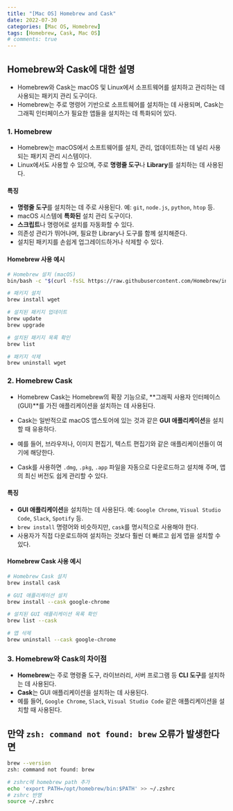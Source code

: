 ```yaml
---
title: "[Mac OS] Homebrew and Cask"
date: 2022-07-30
categories: [Mac OS, Homebrew]
tags: [Homebrew, Cask, Mac OS]
# comments: true
---
```


## Homebrew와 Cask에 대한 설명

- Homebrew와 Cask는 macOS 및 Linux에서 소프트웨어를 설치하고 관리하는 데 사용되는 패키지 관리 도구이다.
- Homebrew는 주로 명령어 기반으로 소프트웨어를 설치하는 데 사용되며, Cask는 그래픽 인터페이스가 필요한 앱들을 설치하는 데 특화되어 있다.

### 1. Homebrew

- Homebrew는 macOS에서 소프트웨어를 설치, 관리, 업데이트하는 데 널리 사용되는 패키지 관리 시스템이다.
- Linux에서도 사용할 수 있으며, 주로 **명령줄 도구**나 **Library**를 설치하는 데 사용된다.

#### 특징

- **명령줄 도구**를 설치하는 데 주로 사용된다. 예: `git`, `node.js`, `python`, `htop` 등.
- macOS 시스템에 **특화된** 설치 관리 도구이다.
- **스크립트**나 명령어로 설치를 자동화할 수 있다.
- 의존성 관리가 뛰어나며, 필요한 Library나 도구를 함께 설치해준다.
- 설치된 패키지를 손쉽게 업그레이드하거나 삭제할 수 있다.

#### Homebrew 사용 예시

```bash
# Homebrew 설치 (macOS)
bin/bash -c "$(curl -fsSL https://raw.githubusercontent.com/Homebrew/install/HEAD/install.sh)"

# 패키지 설치
brew install wget

# 설치된 패키지 업데이트
brew update
brew upgrade

# 설치된 패키지 목록 확인
brew list

# 패키지 삭제
brew uninstall wget
```

### 2. Homebrew Cask

- Homebrew Cask는 Homebrew의 확장 기능으로, **그래픽 사용자 인터페이스(GUI)**를 가진 애플리케이션을 설치하는 데 사용된다.
- Cask는 일반적으로 macOS 앱스토어에 있는 것과 같은 **GUI 애플리케이션**을 설치할 때 유용하다.
- 예를 들어, 브라우저나, 이미지 편집기, 텍스트 편집기와 같은 애플리케이션들이 여기에 해당한다.

- Cask를 사용하면 `.dmg`, `.pkg`, `.app` 파일을 자동으로 다운로드하고 설치해 주며, 앱의 최신 버전도 쉽게 관리할 수 있다.

#### 특징

- **GUI 애플리케이션**을 설치하는 데 사용된다. 예: `Google Chrome`, `Visual Studio Code`, `Slack`, `Spotify` 등.
- `brew install` 명령어와 비슷하지만, `cask`를 명시적으로 사용해야 한다.
- 사용자가 직접 다운로드하여 설치하는 것보다 훨씬 더 빠르고 쉽게 앱을 설치할 수 있다.

#### Homebrew Cask 사용 예시

```bash
# Homebrew Cask 설치
brew install cask

# GUI 애플리케이션 설치
brew install --cask google-chrome

# 설치된 GUI 애플리케이션 목록 확인
brew list --cask

# 앱 삭제
brew uninstall --cask google-chrome
```

### 3. Homebrew와 Cask의 차이점

- **Homebrew**는 주로 명령줄 도구, 라이브러리, 서버 프로그램 등 **CLI 도구**를 설치하는 데 사용된다.
- **Cask**는 GUI 애플리케이션을 설치하는 데 사용된다.
- 예를 들어, `Google Chrome`, `Slack`, `Visual Studio Code` 같은 애플리케이션을 설치할 때 사용된다.


## 만약 `zsh: command not found: brew` 오류가 발생한다면

```bash
brew --version
zsh: command not found: brew
```

```bash
# zshrc에 homebrew path 추가
echo 'export PATH=/opt/homebrew/bin:$PATH' >> ~/.zshrc
# zshrc 반영
source ~/.zshrc
```